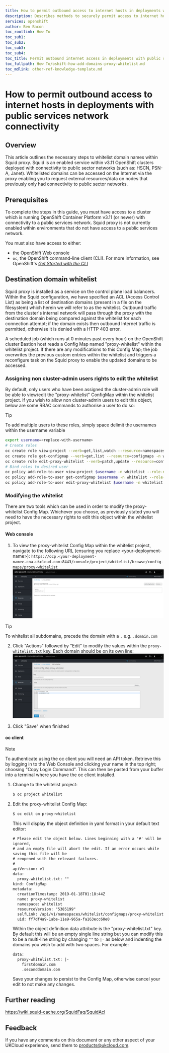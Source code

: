 ```yaml
---
title: How to permit outbound access to internet hosts in deployments with public services network connectivity | UKCloud Ltd
description: Describes methods to securely permit access to internet hosts in v3.11 OpenShift clusters deployed with public services network connectivity.
services: openshift
author: Ben Bacon
toc_rootlink: How To
toc_sub1: 
toc_sub2:
toc_sub3:
toc_sub4:
toc_title: Permit outbound internet access in deployments with public services network connectivity
toc_fullpath: How To/oshift-how-add-domains-proxy-whitelist.md
toc_mdlink: other-ref-knowledge-template.md
---
```


# How to permit outbound access to internet hosts in deployments with public services network connectivity

## Overview

This article outlines the necessary steps to whitelist domain names within Squid proxy. Squid is an enabled service within v3.11 OpenShift clusters deployed with connectivity to public sector networks (such as: HSCN, PSN-A, Janet). Whitelisted domains can be accessed on the Internet via the proxy enabling you to request external resources/data on nodes that previously only had connectivity to public sector networks.

## Prerequisites

To complete the steps in this guide, you must have access to a cluster which is running OpenShift Container Platform v3.11 (or newer) with connectivity to a public services network. Squid proxy is not currently enabled within environments that do not have access to a public services network.

You must also have access to either:

- the OpenShift Web console
- `oc`, the OpenShift command-line client (CLI). For more information, see OpenShift's [*Get Started with the CLI*](https://docs.openshift.com/container-platform/3.11/cli_reference/get_started_cli.html)

## Destination domain whitelist

Squid proxy is installed as a service on the control plane load balancers. Within the Squid configuration, we have specified an ACL (Access Control List) as being a list of destination domains (present in a file on the filesystem) which herein we will refer to as the whitelist. Outbound traffic from the cluster's internal network will pass through the proxy with the destination domain being compared against the whitelist for each connection attempt; if the domain exists then outbound Internet traffic is permitted, otherwise it is denied with a HTTP 403 error.

A scheduled job (which runs at 0 minutes past every hour) on the OpenShift cluster Bastion host reads a Config Map named "proxy-whitelist" within the whitelist project. If there are any modifications to this Config Map; the job overwrites the previous custom entries within the whitelist and triggers a reconfigure task on the Squid proxy to enable the updated domains to be accessed.

### Assigning non cluster-admin users rights to edit the whitelist 

By default, only users who have been assigned the cluster-admin role will be able to view/edit the "proxy-whitelist" ConfigMap within the whitelist project. If you wish to allow non cluster-admin users to edit this object, below are some RBAC commands to authorise a user to do so:

>[!TIP]
>To add multiple users to these roles, simply space delimit the usernames within the username variable
```bash
export username=<replace-with-username>
# Create roles
oc create role view-project --verb=get,list,watch --resource=namespaces --verb get --resource=projects -n whitelist
oc create role get-configmap --verb=get,list --resource=configmaps -n whitelist
oc create role edit-proxy-whitelist --verb=patch,update --resource=configmaps --resource-name=proxy-whitelist -n whitelist
# Bind roles to desired user
oc policy add-role-to-user view-project $username -n whitelist --role-namespace='whitelist'
oc policy add-role-to-user get-configmap $username -n whitelist --role-namespace='whitelist'
oc policy add-role-to-user edit-proxy-whitelist $username -n whitelist --role-namespace='whitelist'
```
### Modifying the whitelist

There are two tools which can be used in order to modify the proxy-whitelist Config Map. Whichever you choose, as previously stated you will need to have the necessary rights to edit this object within the whitelist project. 

#### Web console

1. To view the proxy-whitelist Config Map within the whitelist project, navigate to the following URL (ensuring you replace \<your-deployment-name>): `https://ocp.<your-deployment-name>.cna.ukcloud.com:8443/console/project/whitelist/browse/config-maps/proxy-whitelist`
![whitelist ConfigMaps](images/oshift-proxy-configmap.png)

>[!TIP]
>To whitelist all subdomains, precede the domain with a `.` e.g. `.domain.com`

2. Click "Actions" followed by "Edit" to modify the values within the `proxy-whitelist.txt` key. Each domain should be on its own line:
![Edit proxy-whitelist](images/oshift-proxy-editproxywhitelist.png)

3. Click "Save" when finished

#### oc client
>[!NOTE]
>To authenticate using the oc client you will need an API token. Retrieve this by logging in to the Web Console and clicking your name in the top right; choosing "Copy Login Command". This can then be pasted from your buffer into a terminal where you have the oc client installed.

1. Change to the whitelist project: 
   
   ```bash
   $ oc project whitelist
   ```
2. Edit the proxy-whitelist Config Map:

   ```bash
   $ oc edit cm proxy-whitelist
   ```

   This will display the object definition in yaml format in your default text editor:

   ```
   # Please edit the object below. Lines beginning with a '#' will be ignored,
   # and an empty file will abort the edit. If an error occurs while saving this file will be
   # reopened with the relevant failures.
   #
   apiVersion: v1
   data:
     proxy-whitelist.txt: ""
   kind: ConfigMap
   metadata:
     creationTimestamp: 2019-01-18T01:18:44Z
     name: proxy-whitelist
     namespace: whitelist
     resourceVersion: "5385199"
     selfLink: /api/v1/namespaces/whitelist/configmaps/proxy-whitelist
     uid: ff7df4a9-1abe-11e9-965a-fa163ecc60e0
   ```

   Within the object definition data attribute is the "proxy-whitelist.txt" key. By default this will be an empty single line string but you can modify this to be a multi-line string by changing `""` to `|-` as below and indenting the domains you wish to add with two spaces. For example:

   ```
   data:
     proxy-whitelist.txt: |-
       firstdomain.com
       .seconddomain.com
   ```

   Save your changes to persist to the Config Map, otherwise cancel your edit to not make any changes.

## Further reading


https://wiki.squid-cache.org/SquidFaq/SquidAcl

## Feedback

If you have any comments on this document or any other aspect of your UKCloud experience, send them to <products@ukcloud.com>.
